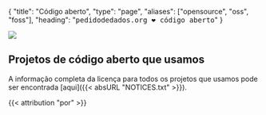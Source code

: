 {
	"title": "Código aberto",
	"type": "page",
	"aliases": ["opensource", "oss", "foss"],
	"heading": "<span style='text-align: center; font-family: monospace;'>pedidodedados.org <span class='color-red-600' title='amores'>❤</span> código aberto</span>"
}

<img id="open-source-humaaan" class="top-left-humaaan" src="/img/humaaans/open-source.svg">

<a id="license-notices"></a>
## Projetos de código aberto que usamos

A informação completa da licença para todos os projetos que usamos pode ser encontrada [aqui]({{< absURL "NOTICES.txt" >}}).

<div class="box box-info attribution-box">
    {{< attribution "por" >}}
</div>
